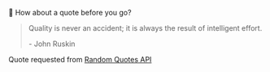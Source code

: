 📣 How about a quote before you go?

> Quality is never an accident; it is always the result of intelligent effort.
>
> <p>- John Ruskin</p>

Quote requested from [Random Quotes API](https://github.com/lukePeavey/quotable)

